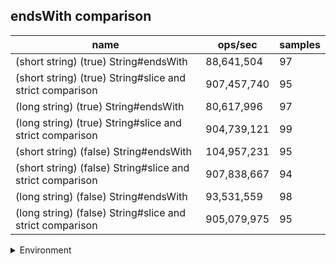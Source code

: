 ## endsWith comparison

|name|ops/sec|samples|
|-|-|-|
|(short string) (true) String#endsWith|88,641,504|97|
|(short string) (true) String#slice and strict comparison|907,457,740|95|
|(long string) (true) String#endsWith|80,617,996|97|
|(long string) (true) String#slice and strict comparison|904,739,121|99|
|(short string) (false) String#endsWith|104,957,231|95|
|(short string) (false) String#slice and strict comparison|907,838,667|94|
|(long string) (false) String#endsWith|93,531,559|98|
|(long string) (false) String#slice and strict comparison|905,079,975|95|


<details>
<summary>Environment</summary>

* __Machine:__ linux x64 | 4 vCPUs | 15.2GB Mem
* __Run:__ Sat May 04 2024 01:20:48 GMT+0000 (Coordinated Universal Time)
</details>

<!--
{"environment":{"platform":"linux","arch":"x64","cpus":4,"totalMemory":15.245216369628906},"benchmarks":[{"name":"(short string) (true) String#endsWith","opsSec":88641503.93094872,"samples":7},{"name":"(short string) (true) String#slice and strict comparison","opsSec":907457739.7512256,"samples":6},{"name":"(long string) (true) String#endsWith","opsSec":80617995.92414333,"samples":5},{"name":"(long string) (true) String#slice and strict comparison","opsSec":904739120.9705184,"samples":6},{"name":"(short string) (false) String#endsWith","opsSec":104957231.15051243,"samples":5},{"name":"(short string) (false) String#slice and strict comparison","opsSec":907838667.1363549,"samples":6},{"name":"(long string) (false) String#endsWith","opsSec":93531559.31985292,"samples":6},{"name":"(long string) (false) String#slice and strict comparison","opsSec":905079975.4923636,"samples":7}]}-->
